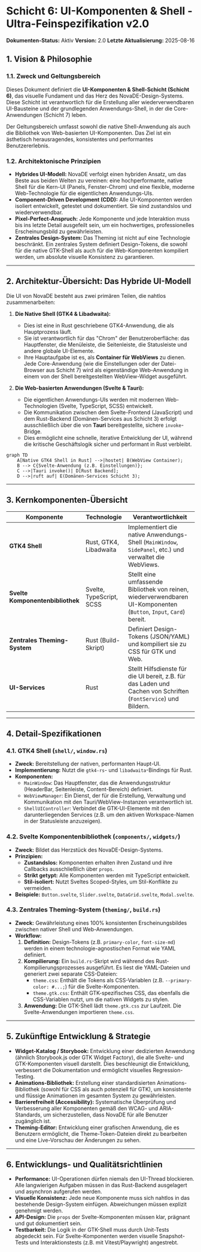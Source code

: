 # Schicht 6: UI-Komponenten & Shell - Ultra-Feinspezifikation v2.0

**Dokumenten-Status:** Aktiv
**Version:** 2.0
**Letzte Aktualisierung:** 2025-08-16

## 1. Vision & Philosophie

### 1.1. Zweck und Geltungsbereich

Dieses Dokument definiert die **UI-Komponenten & Shell-Schicht (Schicht 6)**, das visuelle Fundament und das Herz des NovaDE-Design-Systems. Diese Schicht ist verantwortlich für die Erstellung aller wiederverwendbaren UI-Bausteine und der grundlegenden Anwendungs-Shell, in der die Core-Anwendungen (Schicht 7) leben.

Der Geltungsbereich umfasst sowohl die native Shell-Anwendung als auch die Bibliothek von Web-basierten UI-Komponenten. Das Ziel ist ein ästhetisch herausragendes, konsistentes und performantes Benutzererlebnis.

### 1.2. Architektonische Prinzipien

- **Hybrides UI-Modell:** NovaDE verfolgt einen hybriden Ansatz, um das Beste aus beiden Welten zu vereinen: eine hochperformante, native Shell für die Kern-UI (Panels, Fenster-Chrom) und eine flexible, moderne Web-Technologie für die eigentlichen Anwendungs-UIs.
- **Component-Driven Development (CDD):** Alle UI-Komponenten werden isoliert entwickelt, getestet und dokumentiert. Sie sind zustandslos und wiederverwendbar.
- **Pixel-Perfect-Anspruch:** Jede Komponente und jede Interaktion muss bis ins letzte Detail ausgefeilt sein, um ein hochwertiges, professionelles Erscheinungsbild zu gewährleisten.
- **Zentrales Design-System:** Das Theming ist nicht auf eine Technologie beschränkt. Ein zentrales System definiert Design-Tokens, die sowohl für die native GTK-Shell als auch für die Web-Komponenten kompiliert werden, um absolute visuelle Konsistenz zu garantieren.

---

## 2. Architektur-Übersicht: Das Hybride UI-Modell

Die UI von NovaDE besteht aus zwei primären Teilen, die nahtlos zusammenarbeiten:

1.  **Die Native Shell (GTK4 & Libadwaita):**
    - Dies ist eine in Rust geschriebene GTK4-Anwendung, die als Hauptprozess läuft.
    - Sie ist verantwortlich für das "Chrom" der Benutzeroberfläche: das Hauptfenster, die Menüleiste, die Seitenleiste, die Statusleiste und andere globale UI-Elemente.
    - Ihre Hauptaufgabe ist es, als **Container für WebViews** zu dienen. Jede Core-Anwendung (wie die Einstellungen oder der Datei-Browser aus Schicht 7) wird als eigenständige Web-Anwendung in einem von der Shell bereitgestellten WebView-Widget ausgeführt.

2.  **Die Web-basierten Anwendungen (Svelte & Tauri):**
    - Die eigentlichen Anwendungs-UIs werden mit modernen Web-Technologien (Svelte, TypeScript, SCSS) entwickelt.
    - Die Kommunikation zwischen dem Svelte-Frontend (JavaScript) und dem Rust-Backend (Domänen-Services aus Schicht 3) erfolgt ausschließlich über die von **Tauri** bereitgestellte, sichere `invoke`-Bridge.
    - Dies ermöglicht eine schnelle, iterative Entwicklung der UI, während die kritische Geschäftslogik sicher und performant in Rust verbleibt.

```mermaid
graph TD
    A[Native GTK4 Shell in Rust] -->|hostet| B(WebView Container);
    B --> C{Svelte-Anwendung (z.B. Einstellungen)};
    C -->|Tauri invoke()| D[Rust Backend];
    D -->|ruft auf| E(Domänen-Services Schicht 3);
```

---

## 3. Kernkomponenten-Übersicht

| Komponente                    | Technologie         | Verantwortlichkeit                                                                                              |
| ----------------------------- | ------------------- | --------------------------------------------------------------------------------------------------------------- |
| **GTK4 Shell**                | Rust, GTK4, Libadwaita | Implementiert die native Anwendungs-Shell (`MainWindow`, `SidePanel`, etc.) und verwaltet die WebViews.          |
| **Svelte Komponentenbibliothek** | Svelte, TypeScript, SCSS | Stellt eine umfassende Bibliothek von reinen, wiederverwendbaren UI-Komponenten (`Button`, `Input`, `Card`) bereit. |
| **Zentrales Theming-System**    | Rust (Build-Skript) | Definiert Design-Tokens (JSON/YAML) und kompiliert sie zu CSS für GTK und Web.                                  |
| **UI-Services**                 | Rust                | Stellt Hilfsdienste für die UI bereit, z.B. für das Laden und Cachen von Schriften (`FontService`) und Bildern. |

---

## 4. Detail-Spezifikationen

### 4.1. GTK4 Shell (`shell/`, `window.rs`)
- **Zweck:** Bereitstellung der nativen, performanten Haupt-UI.
- **Implementierung:** Nutzt die `gtk4-rs`- und `libadwaita`-Bindings für Rust.
- **Komponenten:**
  - `MainWindow`: Das Hauptfenster, das die Anwendungsstruktur (HeaderBar, Seitenleiste, Content-Bereich) definiert.
  - `WebViewManager`: Ein Dienst, der für die Erstellung, Verwaltung und Kommunikation mit den Tauri/WebView-Instanzen verantwortlich ist.
  - `ShellUIController`: Verbindet die GTK-UI-Elemente mit den darunterliegenden Services (z.B. um den aktiven Workspace-Namen in der Statusleiste anzuzeigen).

### 4.2. Svelte Komponentenbibliothek (`components/`, `widgets/`)
- **Zweck:** Bildet das Herzstück des NovaDE-Design-Systems.
- **Prinzipien:**
  - **Zustandslos:** Komponenten erhalten ihren Zustand und ihre Callbacks ausschließlich über `props`.
  - **Strikt getypt:** Alle Komponenten werden mit TypeScript entwickelt.
  - **Stil-isoliert:** Nutzt Sveltes Scoped-Styles, um Stil-Konflikte zu vermeiden.
- **Beispiele:** `Button.svelte`, `Slider.svelte`, `DataGrid.svelte`, `Modal.svelte`.

### 4.3. Zentrales Theming-System (`theming/`, `build.rs`)
- **Zweck:** Gewährleistung eines 100% konsistenten Erscheinungsbildes zwischen nativer Shell und Web-Anwendungen.
- **Workflow:**
  1.  **Definition:** Design-Tokens (z.B. `primary-color`, `font-size-md`) werden in einem technologie-agnostischen Format wie YAML definiert.
  2.  **Kompilierung:** Ein `build.rs`-Skript wird während des Rust-Kompilierungsprozesses ausgeführt. Es liest die YAML-Dateien und generiert zwei separate CSS-Dateien:
      - `theme.css`: Enthält die Tokens als CSS-Variablen (z.B. `--primary-color: #...;`) für die Svelte-Komponenten.
      - `theme.gtk.css`: Enthält GTK-spezifisches CSS, das ebenfalls die CSS-Variablen nutzt, um die nativen Widgets zu stylen.
  3.  **Anwendung:** Die GTK-Shell lädt `theme.gtk.css` zur Laufzeit. Die Svelte-Anwendungen importieren `theme.css`.

---

## 5. Zukünftige Entwicklung & Strategie

- **Widget-Katalog / Storybook:** Entwicklung einer dedizierten Anwendung (ähnlich Storybook.js oder GTK Widget Factory), die alle Svelte- und GTK-Komponenten visuell darstellt. Dies beschleunigt die Entwicklung, verbessert die Dokumentation und ermöglicht visuelles Regression-Testing.
- **Animations-Bibliothek:** Erstellung einer standardisierten Animations-Bibliothek (sowohl für CSS als auch potenziell für GTK), um konsistente und flüssige Animationen im gesamten System zu gewährleisten.
- **Barrierefreiheit (Accessibility):** Systematische Überprüfung und Verbesserung aller Komponenten gemäß den WCAG- und ARIA-Standards, um sicherzustellen, dass NovaDE für alle Benutzer zugänglich ist.
- **Theming-Editor:** Entwicklung einer grafischen Anwendung, die es Benutzern ermöglicht, die Theme-Token-Dateien direkt zu bearbeiten und eine Live-Vorschau der Änderungen zu sehen.

---

## 6. Entwicklungs- und Qualitätsrichtlinien

- **Performance:** UI-Operationen dürfen niemals den UI-Thread blockieren. Alle langwierigen Aufgaben müssen in das Rust-Backend ausgelagert und asynchron aufgerufen werden.
- **Visuelle Konsistenz:** Jede neue Komponente muss sich nahtlos in das bestehende Design-System einfügen. Abweichungen müssen explizit genehmigt werden.
- **API-Design:** Die `props` der Svelte-Komponenten müssen klar, prägnant und gut dokumentiert sein.
- **Testbarkeit:** Die Logik in der GTK-Shell muss durch Unit-Tests abgedeckt sein. Für Svelte-Komponenten werden visuelle Snapshot-Tests und Interaktionstests (z.B. mit Vitest/Playwright) angestrebt.